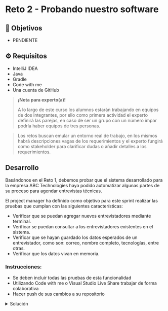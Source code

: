 # Reto 2 - Probando nuestro software

## :dart: Objetivos

- PENDIENTE

## ⚙ Requisitos

- IntelliJ IDEA
- Java
- Gradle
- Code with me
- Una cuenta de GitHub

>**¡Nota para experto(a)!**
>
> A lo largo de este curso los alumnos estarán trabajando en equipos de dos integrantes, por ello como primera actividad el experto definirá las parejas, en caso de ser un grupo con un número impar podría haber equipos de tres personas.

> Los retos buscan emular un entorno real de trabajo, en los mismos habrá descripciones vagas de los requerimientos y el experto fungirá como stakeholder para clarificar dudas o añadir detalles a los requerimientos.

## Desarrollo

Basándonos en el Reto 1, debemos probar que el sistema desarrollado para la empresa ABC Technologies haya podido automatizar algunas partes de su proceso para agendar entrevistas técnicas.

El project manager ha definido como objetivo para este sprint realizar las pruebas que cumplan con las siguientes características:

- Verificar que se puedan agregar nuevos entrevistadores mediante terminal.
- Verificar se puedan consultar a los entrevistadores existentes en el sistema.
- Verificar que se hayan guardado los datos esperados de un entrevistador, como son: correo, nombre completo, tecnologías, entre otras.
- Verificar que los datos vivan en memoria.

### Instrucciones:
- Se deben incluir todas las pruebas de esta funcionalidad
- Utilizando Code with me o Visual Studio Live Share trabajar de forma colaborativa
- Hacer push de sus cambios a su repositorio

<details>
  <summary>Solución</summary>

1. En nuestro menu mostramos las opciones para dar de alta y consultar un entrevistador.
2. En este archivo solo vive la logica del menu, dejando la logica propia del proceso de alta o consulta en nuestro archivo Interviewer.java
  
Realizamos las pruebas correspondientes para añadir un nuevo entrevistador y para obtener un entrevistador existente.
  
MenuTest.java

  ``` java
package com.test.interviewer;

import org.junit.jupiter.api.AfterEach;
import org.junit.jupiter.api.BeforeEach;
import org.junit.jupiter.api.Test;

import java.io.ByteArrayInputStream;
import java.io.ByteArrayOutputStream;
import java.io.InputStream;
import java.io.PrintStream;

import static org.junit.jupiter.api.Assertions.assertTrue;

public class MenuTest {
    private final InputStream systemIn = System.in;
    private final PrintStream systemOut = System.out;

    private ByteArrayInputStream testIn;
    private ByteArrayOutputStream testOut;

    @BeforeEach
    public void setUpOutput() {
        testOut = new ByteArrayOutputStream();
        System.setOut(new PrintStream(testOut));
    }

    private void provideInput(String data) {
        testIn = new ByteArrayInputStream(data.getBytes());
        System.setIn(testIn);
    }

    private String getOutput() {
        return testOut.toString();
    }

    @AfterEach
    public void restoreSystemInputOutput() {
        System.setIn(systemIn);
        System.setOut(systemOut);
    }



    @Test
    public void addNewInterviewer () {
        final String interviewerName = "Interviewer Name";
        final String interviewerLastName = "Interviewer Lastname";
        final String interviewerEmail = "Interviewer Email";
        final String addNewInterviewerCommand = "1 \n "+ interviewerName + " \n " + interviewerLastName + " \n " + interviewerEmail + " \n 1 \n 3 \n";
        provideInput(addNewInterviewerCommand);

        Menu.main(new String[0]);
        final String output = getOutput();

        assertTrue(output.contains(interviewerName));
        assertTrue(output.contains(interviewerLastName));
        assertTrue(output.contains(interviewerEmail));
    }

    @Test
    public void getInterviewer () {
        final String interviewerName = "Interviewer Name";
        final String interviewerLastName = "Interviewer Lastname";
        final String interviewerEmail = "interviewer@mail.com";
        final String addNewInterviewerCommand = "1 \n "+ interviewerName + " \n " + interviewerLastName + " \n " + interviewerEmail + " \n 1 \n";
        final String getInterviewerCommand = "2 \n " + interviewerEmail + "\n ";
        final String exitCommand = "3 \n";
        provideInput(addNewInterviewerCommand + getInterviewerCommand + exitCommand);

        Menu.main(new String[0]);
        final String output = getOutput();

        assertTrue(output.contains(interviewerName));
        assertTrue(output.contains(interviewerLastName));
        assertTrue(output.contains(interviewerEmail));
    }
}
``` 
</details>
